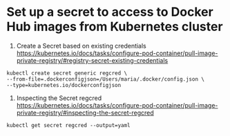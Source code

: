 # Set up a secret to access to Docker Hub images from Kubernetes cluster

1. Create a Secret based on existing credentials
https://kubernetes.io/docs/tasks/configure-pod-container/pull-image-private-registry/#registry-secret-existing-credentials
```shell
kubectl create secret generic regcred \
--from-file=.dockerconfigjson=/Users/maria/.docker/config.json \ 
--type=kubernetes.io/dockerconfigjson
```

1. Inspecting the Secret regcred
https://kubernetes.io/docs/tasks/configure-pod-container/pull-image-private-registry/#inspecting-the-secret-regcred
```shell
kubectl get secret regcred --output=yaml
```